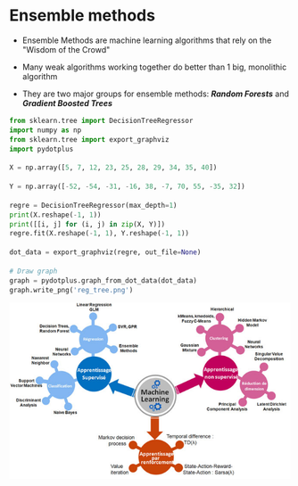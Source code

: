 # Ensemble methods

- Ensemble Methods are machine learning algorithms that rely on the "Wisdom of the Crowd"

- Many weak algorithms working together do better than 1 big, monolithic algorithm

- They are two major groups for ensemble methods: ***Random Forests*** and ***Gradient Boosted Trees***

```python
from sklearn.tree import DecisionTreeRegressor
import numpy as np
from sklearn.tree import export_graphviz
import pydotplus

X = np.array([5, 7, 12, 23, 25, 28, 29, 34, 35, 40])

Y = np.array([-52, -54, -31, -16, 38, -7, 70, 55, -35, 32])

regre = DecisionTreeRegressor(max_depth=1)
print(X.reshape(-1, 1))
print([[i, j] for (i, j) in zip(X, Y)])
regre.fit(X.reshape(-1, 1), Y.reshape(-1, 1))

dot_data = export_graphviz(regre, out_file=None)

# Draw graph
graph = pydotplus.graph_from_dot_data(dot_data)
graph.write_png('reg_tree.png')
```
![](../Notebooks/Images/intro_1.jpg)
